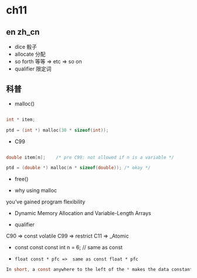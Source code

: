 # ch11

## en zh_cn

- dice 骰子
- allocate 分配
- so forth 等等 => etc  => so on
- qualifier 限定词

## 科普

- malloc()

```c

int * item;

ptd = (int *) malloc(30 * sizeof(int));

```

- C99

```c

double item[n];    /* pre C99: not allowed if n is a variable */

ptd = (double *) malloc(n * sizeof(double)); /* okay */

```

- free()

- why using malloc

you’ve gained program flexibility

- Dynamic Memory Allocation and Variable-Length Arrays

- qualifier

C90 => const volatile
C99 => restrict
C11 => _Atomic

- const const const int n = 6; // same as const

- `float const * pfc =>  same as const float * pfc`

```c
In short, a const anywhere to the left of the * makes the data constant; and a const to the right of the * makes the pointer itself constant.

```